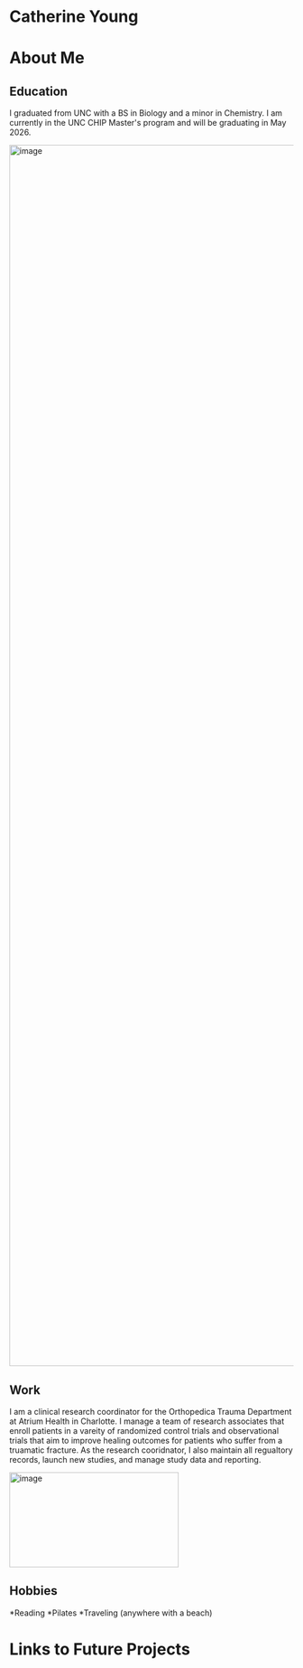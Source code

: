 # **Catherine Young**

# About Me

## Education
I graduated from UNC with a BS in Biology and a minor in Chemistry. I am currently in the UNC CHIP Master's program and will be graduating in May 2026.

<img width="3840" height="2160" alt="image" src="https://github.com/user-attachments/assets/144e4706-d51f-4207-879b-ba15cbdae8c4" />


## Work
I am a clinical research coordinator for the Orthopedica Trauma Department at Atrium Health in Charlotte. I manage a team of research associates that enroll patients in a vareity of randomized control trials and observational trials that aim to improve healing outcomes for patients who suffer from a truamatic fracture. As the research cooridnator, I also maintain all regualtory records, launch new studies, and manage study data and reporting.

<img width="300" height="168" alt="image" src="https://github.com/user-attachments/assets/fe9e295c-59a6-4db6-9bc1-a8b21ab9338f" />

## Hobbies
*Reading
*Pilates
*Traveling (anywhere with a beach)

# Links to Future Projects
